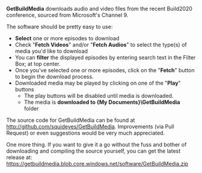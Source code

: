 **GetBuildMedia** downloads audio and video files from the recent Build2020 conference, sourced from Microsoft's Channel 9.  

The software should be pretty easy to use:  

* **Select** one or more episodes to download
* Check "**Fetch Videos**" and/or "**Fetch Audios**" to select the type(s) of media you'd like to download
* You can **filter** the displayed episodes by entering search text in the Filter Box; at top center.
* Once you've selected one or more episodes, click on the "**Fetch**" button to begin the download process.
* Downloaded media may be played by clicking on one of the "**Play**" buttons
    * The play buttons will be disabled until media is downloaded.
    * The media is **downloaded to \{My Documents}\GetBuildMedia** folder

The source code for GetBuildMedia can be found at http://github.com/squideyes/GetBuildMedia.  Improvements (via Pull Request) or even suggestions would be very much appreciated.

One more thing.  If you want to give it a go without the fuss and bother of downloading and compiling the source  yourself, you can get the latest release at: <a href="https://getbuildmedia.blob.core.windows.net/software/GetBuildMedia.zip" target="_blank">https://getbuildmedia.blob.core.windows.net/software/GetBuildMedia.zip</a>
